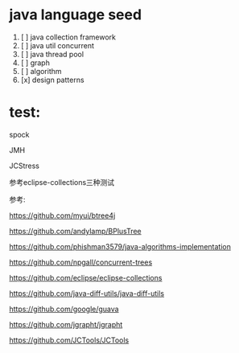 # java language seed

1. [ ] java collection framework
2. [ ] java util concurrent
3. [ ] java thread pool
4. [ ] graph
5. [ ] algorithm
6. [x] design patterns

# test:

spock

JMH

JCStress

参考eclipse-collections三种测试

参考:

https://github.com/myui/btree4j

https://github.com/andylamp/BPlusTree

https://github.com/phishman3579/java-algorithms-implementation

https://github.com/npgall/concurrent-trees

https://github.com/eclipse/eclipse-collections

https://github.com/java-diff-utils/java-diff-utils

https://github.com/google/guava

https://github.com/jgrapht/jgrapht

https://github.com/JCTools/JCTools
